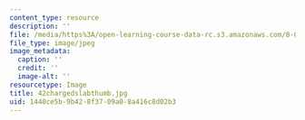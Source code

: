 ```yaml
---
content_type: resource
description: ''
file: /media/https%3A/open-learning-course-data-rc.s3.amazonaws.com/8-02-physics-ii-electricity-and-magnetism-spring-2007/1440ce5b9b428f3709a08a416c8d02b3_42chargedslabthumb.jpg
file_type: image/jpeg
image_metadata:
  caption: ''
  credit: ''
  image-alt: ''
resourcetype: Image
title: 42chargedslabthumb.jpg
uid: 1440ce5b-9b42-8f37-09a0-8a416c8d02b3
---
```

